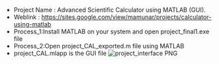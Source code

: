 - Project Name : Advanced Scientific Calculator using MATLAB (GUI).
- Weblink : https://sites.google.com/view/mamunar/projects/calculator-using-matlab
- Process_1:Install MATLAB on your system and open project_final1.exe file
- Process_2:Open project_CAL_exported.m file using MATLAB
- project_CAL.mlapp is the GUI file
![project_interface PNG](https://github.com/user-attachments/assets/3576f67e-8399-4fcd-9316-a7bb4cd1361d)
